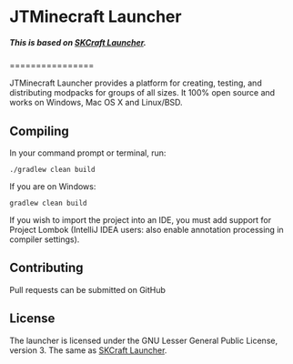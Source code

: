 # JTMinecraft Launcher
##### This is based on [SKCraft Launcher](https://github.com/SKCraft/Launcher).
================

JTMinecraft Launcher provides a platform for creating, testing, and distributing modpacks for groups of all sizes. It 100% open source and works on Windows, Mac OS X and Linux/BSD.

## Compiling

In your command prompt or terminal, run:

	./gradlew clean build

If you are on Windows:

	gradlew clean build

If you wish to import the project into an IDE, you must add support for Project Lombok (IntelliJ IDEA users: also enable annotation processing in compiler settings).

## Contributing

Pull requests can be submitted on GitHub

## License

The launcher is licensed under the GNU Lesser General Public License, version 3. The same as [SKCraft Launcher](https://github.com/SKCraft/Launcher).
